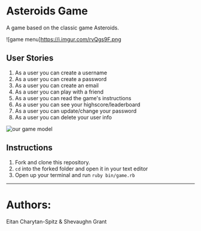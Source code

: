 # Asteroids Game

A game based on the classic game Asteroids.

![game menu]https://i.imgur.com/rvQgs9F.png

## User Stories

1. As a user you can create a username
2. As a user you can create a password
3. As a user you can create an email
4. As a user you can play with a friend
5. As a user you can read the game's instructions
6. As a user you can see your highscore/leaderboard
7. As a user you can update/change your password
8. As a user you can delete your user info

![our game model](https://i.imgur.com/0E58aZv.png)


## Instructions

1. Fork and clone this repository.
2. `cd` into the forked folder and open it in your text editor
3. Open up your terminal and run `ruby bin/game.rb`

---
# Authors:

Eitan Charytan-Spitz & Shevaughn Grant
